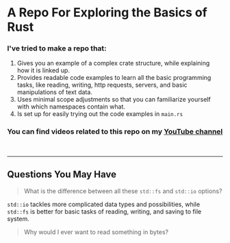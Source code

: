 # A Repo For Exploring the Basics of Rust

### I've tried to make a repo that:

1.  Gives you an example of a complex crate structure, while explaining how it is linked up.
1.  Provides readable code examples to learn all the basic programming tasks, like reading, writing, http requests, servers, and basic manipulations of text data.
1.  Uses minimal scope adjustments so that you can familiarize yourself with which namespaces contain what.
1.  Is set up for easily trying out the code examples in `main.rs`

### You can find videos related to this repo on my [YouTube channel](https://www.youtube.com/@NoahSteckley/videos)

<br/>

---

## Questions You May Have

> What is the difference between all these `std::fs` and `std::io` options?

`std::io` tackles more complicated data types and possibilities, while `std::fs` is better for basic tasks of reading, writing, and saving to file system.

> Why would I ever want to read something in bytes?

>
